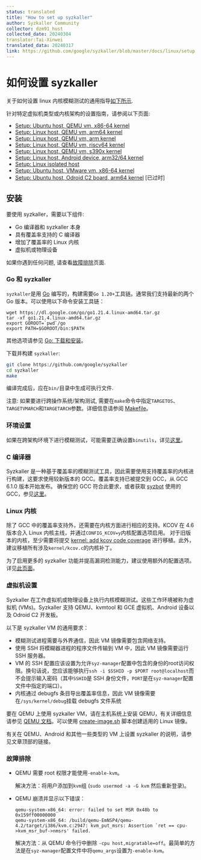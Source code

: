 ```yaml
---
status: translated
title: "How to set up syzkaller"
author: Syzkaller Community
collector: dzm91_hust
collected_date: 20240304
translator:Tai-Xinwei
translated_data: 20240317
link: https://github.com/google/syzkaller/blob/master/docs/linux/setup.md
---
```


# 如何设置 syzkaller

关于如何设置 linux 内核模糊测试的通用指导[如下所示](setup.md#安装).

针对特定虚拟机类型或内核架构的设置指南，请参阅以下页面:

- [Setup: Ubuntu host, QEMU vm, x86-64 kernel](setup_ubuntu-host_qemu-vm_x86-64-kernel.md)
- [Setup: Linux host, QEMU vm, arm64 kernel](setup_linux-host_qemu-vm_arm64-kernel.md)
- [Setup: Linux host, QEMU vm, arm kernel](setup_linux-host_qemu-vm_arm-kernel.md)
- [Setup: Linux host, QEMU vm, riscv64 kernel](setup_linux-host_qemu-vm_riscv64-kernel.md)
- [Setup: Linux host, QEMU vm, s390x kernel](setup_linux-host_qemu-vm_s390x-kernel.md)
- [Setup: Linux host, Android device, arm32/64 kernel](setup_linux-host_android-device_arm-kernel.md)
- [Setup: Linux isolated host](setup_linux-host_isolated.md)
- [Setup: Ubuntu host, VMware vm, x86-64 kernel](setup_ubuntu-host_vmware-vm_x86-64-kernel.md)
- [Setup: Ubuntu host, Odroid C2 board, arm64 kernel](setup_ubuntu-host_odroid-c2-board_arm64-kernel.md) [已过时]

## 安装

要使用 syzkaller，需要以下组件:

 - Go 编译器和 syzkaller 本身
 - 具有覆盖率支持的 C 编译器
 - 增加了覆盖率的 Linux 内核
 - 虚拟机或物理设备

如果你遇到任何问题, 请查看[故障排除](/docs/troubleshooting.md)页面.

### Go 和 syzkaller

`syzkaller`是用 [Go](https://golang.org) 编写的，构建需要`Go 1.20+`工具链。通常我们支持最新的两个 Go 版本。可以使用以下命令安装工具链：

```
wget https://dl.google.com/go/go1.21.4.linux-amd64.tar.gz
tar -xf go1.21.4.linux-amd64.tar.gz
export GOROOT=`pwd`/go
export PATH=$GOROOT/bin:$PATH
```

其他选项请参见 [Go: 下载和安装](https://golang.org/doc/install)。

下载并构建 `syzkaller`:

``` bash
git clone https://github.com/google/syzkaller
cd syzkaller
make
```

编译完成后，应在`bin/`目录中生成可执行文件.

注意: 如果要进行跨操作系统/架构测试, 需要在`make`命令中指定`TARGETOS`、`TARGETVMARCH`和`TARGETARCH`参数。详细信息请参阅 [Makefile](/Makefile)。

### 环境设置

如果在跨架构环境下进行模糊测试，可能需要正确设置`binutils`，详见[这里](coverage.md#binutils)。

### C 编译器

Syzkaller 是一种基于覆盖率的模糊测试工具，因此需要使用支持覆盖率的内核进行构建，这要求使用较新版本的 GCC。覆盖率支持已被提交到 GCC，从 GCC 6.1.0 版本开始发布。
确保您的 GCC 符合此要求，或者获取 [syzbot](/docs/syzbot.md) 使用的 GCC，参见[这里](/docs/syzbot.md#crash-does-not-reproduce)。

### Linux 内核

除了 GCC 中的覆盖率支持外，还需要在内核方面进行相应的支持。KCOV 在 4.6 版本合入 Linux 内核主线，并通过`CONFIG_KCOV=y`内核配置选项启用。
对于旧版本的内核，至少需要将提交 [kernel: add kcov code coverage](https://github.com/torvalds/linux/commit/5c9a8750a6409c63a0f01d51a9024861022f6593) 进行移植。此外，建议移植所有涉及`kernel/kcov.c`的内核补丁。

为了启用更多的 syzkaller 功能并提高漏洞检测能力，建议使用额外的配置选项。详见[此页面](kernel_configs.md)。

### 虚拟机设置

Syzkaller 在工作虚拟机或物理设备上执行内核模糊测试。这些工作环境被称为虚拟机 (VMs)。Syzkaller 支持 QEMU、kvmtool 和 GCE 虚拟机、Android 设备以及 Odroid C2 开发板。

以下是 syzkaller VM 的通用要求：

 - 模糊测试进程需要与外界通信，因此 VM 镜像需要包含网络支持。
 - 使用 SSH 将模糊器进程的程序文件传输到 VM 中，因此 VM 镜像需要运行 SSH 服务器。
 - VM 的 SSH 配置应该设置为允许`syz-manager`配置中包含的身份的root访问权限。换句话说，您应该能够执行`ssh -i $SSHID -p $PORT root@localhost`而不会提示输入密码（其中`SSHID`是 SSH 身份文件，`PORT`是在`syz-manager`配置文件中指定的端口）。
 - 内核通过 debugfs 条目导出覆盖率信息，因此 VM 镜像需要在`/sys/kernel/debug`挂载 debugfs 文件系统

要在 QEMU 上使用 syzkaller VM，请在主机系统上安装 QEMU，有关详细信息请参见 [QEMU 文档](http://wiki.qemu.org/Manual)。可以使用 [create-image.sh](/tools/create-image.sh) 脚本创建适用的 Linux 镜像。

有关在 QEMU、Android 和其他一些类型的 VM 上设置 syzkaller 的说明，请参见文章顶部的链接。

### 故障排除

* QEMU 需要 root 权限才能使用`-enable-kvm`。

    解决方法：将用户添加到`kvm`组 (`sudo usermod -a -G kvm` 然后重新登录)。

* QEMU 崩溃并显示以下错误：

    ```
    qemu-system-x86_64: error: failed to set MSR 0x48b to 0x159ff00000000
    qemu-system-x86_64: /build/qemu-EmNSP4/qemu-4.2/target/i386/kvm.c:2947: kvm_put_msrs: Assertion `ret == cpu->kvm_msr_buf->nmsrs' failed.
   ```

    解决方法：从 QEMU 命令行中删除 `-cpu host,migratable=off`。最简单的方法是在`syz-manager`配置文件中将`qemu_args`设置为`-enable-kvm`。

